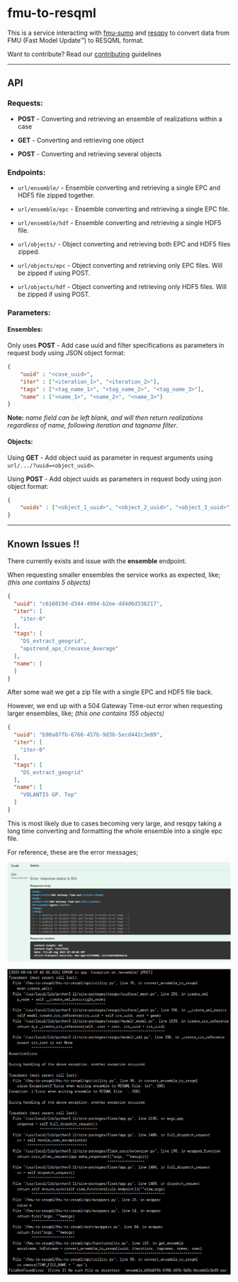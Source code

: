 # fmu-to-resqml

This is a service interacting with [fmu-sumo](https://github.com/equinor/fmu-sumo) and [resqpy](https://github.com/bp/resqpy) to convert data from FMU (Fast Model Update™) to RESQML format.

Want to contribute? Read our [contributing](./CONTRIBUTING.md) guidelines

------------------------------------------------------------------

## API

### Requests:

* **POST** - Converting and retrieving an ensemble of realizations within a case

* **GET** - Converting and retrieving one object 
* **POST** - Converting and retrieving several objects


### Endpoints:

* `url/ensemble/` - Ensemble converting and retrieving a single EPC and HDF5 file zipped together.
* `url/ensemble/epc` - Ensemble converting and retrieving a single EPC file.
* `url/ensemble/hdf` - Ensemble converting and retrieving a single HDF5 file.

* `url/objects/` - Object converting and retrieving both EPC and HDF5 files zipped.
* `url/objects/epc` - Object converting and retrieving only EPC files. Will be zipped if using POST.
* `url/objects/hdf` - Object converting and retrieving only HDF5 files. Will be zipped if using POST.

### Parameters:

#### Ensembles:

Only uses **POST** - Add case uuid and filter specifications as parameters in request body using JSON object format: 

```json
{
    "uuid" : "<case_uuid>",
    "iter" : ["<iteration_1>", "<iteration_2>"],
    "tags" : ["<tag_name_1>", "<tag_name_2>", "<tag_name_3>"],
    "name" : ["<name_1>", "<name_2>", "<name_3>"]
} 
```
**Note:** *name field can be left blank, and will then return realizations regardless of name, following iteration and tagname filter*.

#### Objects:

Using **GET** - Add object uuid as parameter in request arguments using `url/.../?uuid=<object_uuid>`.

Using **POST** - Add object uuids as parameters in request body using json object format:
```json
{ 
    "uuids" : ["<object_1_uuid>", "<object_2_uuid>", "<object_3_uuid>"] 
}
``` 

------------------------------------------------------------------

## Known Issues **!!**

There currently exists and issue with the **ensemble** endpoint.

When requesting smaller ensembles the service works as expected, like; *(this one contains 5 objects)*
```json
{
  "uuid": "c616019d-d344-4094-b2ee-dd4d6d336217",
  "iter": [
    "iter-0"
  ],
  "tags": [
    "DS_extract_geogrid",
    "apstrend_aps_Crevasse_Average"
  ],
  "name": [
  ]
}
```

After some wait we get a zip file with a single EPC and HDF5 file back.

However, we end up with a 504 Gateway Time-out error when requesting larger ensembles, like; *(this one contains 155 objects)*
```json
{
  "uuid": "b90a87fb-6766-457b-9d3b-5ecd442c3e89",
  "iter": [
    "iter-0"
  ],
  "tags": [
    "DS_extract_geogrid"
  ],
  "name": [
    "VOLANTIS GP. Top"
  ]
}
```

This is most likely due to cases becoming very large, and resqpy taking a long time converting and formatting the whole ensemble into a single epc file.

For reference, these are the error messages;

![Swagger error message](images/Swagger-error.png)

![Radix error message](images/Radix-error.png)